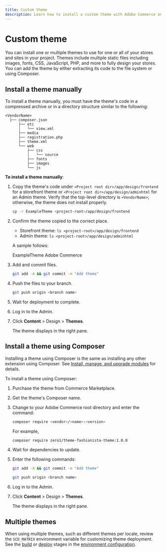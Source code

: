 ```yaml
---
title: Custom theme
description: Learn how to install a custom theme with Adobe Commerce on cloud infrastructure.
---
```


# Custom theme

You can install one or multiple themes to use for one or all of your stores and sites in your project. Themes include multiple static files including images, fonts, CSS, JavaScript, PHP, and more to fully design your stores. You can add the theme by either extracting its code to the file system or using Composer.

## Install a theme manually

To install a theme manually, you must have the theme's code in a compressed archive or in a directory structure similar to the following:

```text
<VendorName>
  ├── composer.json
      ├── etc
      │   └── view.xml
      ├── media
      ├── registration.php
      ├── theme.xml
      └── web
          ├── css
          │   └── source
          ├── fonts
          ├── images
          └── js
```

**To install a theme manually**:

1. Copy the theme's code under `<Project root dir>/app/design/frontend` for a storefront theme or `<Project root dir>/app/design/adminhtml` for an Admin theme. Verify that the top-level directory is `<VendorName>`; otherwise, the theme does not install properly.

   ```bash
   cp -r ExampleTheme <project-root>/app/design/frontend
   ```

1. Confirm the theme copied to the correct place.

   *  Storefront theme: `ls <project-root>/app/design/frontend`
   *  Admin theme: `ls <project-root>/app/design/adminhtml`

   A sample follows:

      ExampleTheme Adobe Commerce

1. Add and commit files.

   ```bash
   git add -A && git commit -m "Add theme"
   ```

1. Push the files to your branch.

   ```bash
   git push origin <branch name>
   ```

1. Wait for deployment to complete.
1. Log in to the Admin.
1. Click **Content** > Design > **Themes**.

   The theme displays in the right pane.

## Install a theme using Composer

Installing a theme using Composer is the same as installing any other extension using Composer. See [Install, manage, and upgrade modules](https://devdocs.magento.com/cloud/howtos/install-components.html) for details.

To install a theme using Composer:

1. Purchase the theme from Commerce Marketplace.
1. Get the theme's Composer name.
1. Change to your Adobe Commerce root directory and enter the command:

   ```bash
   composer require <vendor>/<name>:<version>
   ```

   For example,

   ```bash
   composer require zero1/theme-fashionista-theme:1.0.0
   ```

1. Wait for dependencies to update.
1. Enter the following commands:

   ```bash
   git add -A && git commit -m "Add theme"
   ```

   ```bash
   git push origin <branch name>
   ```

1. Log in to the Admin.
1. Click **Content** > Design > **Themes**.

   The theme displays in the right pane.

## Multiple themes

When using multiple themes, such as different themes per locale, review the `SCD_MATRIX` environment variable for customizing theme deployment. See the [build](../environment/variables-build.md#scd_matrix) or [deploy](../environment/variables-deploy.md#scd_matrix) stages in the [environment configuration](../environment/configure-env-yaml.md).
